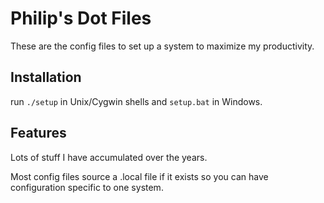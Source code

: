 # Philip's Dot Files
These are the config files to set up a system to maximize my productivity. 

## Installation
run `./setup` in Unix/Cygwin shells and `setup.bat` in Windows.

## Features
Lots of stuff I have accumulated over the years.

Most config files source a .local file if it exists so you can have configuration specific to one system.
